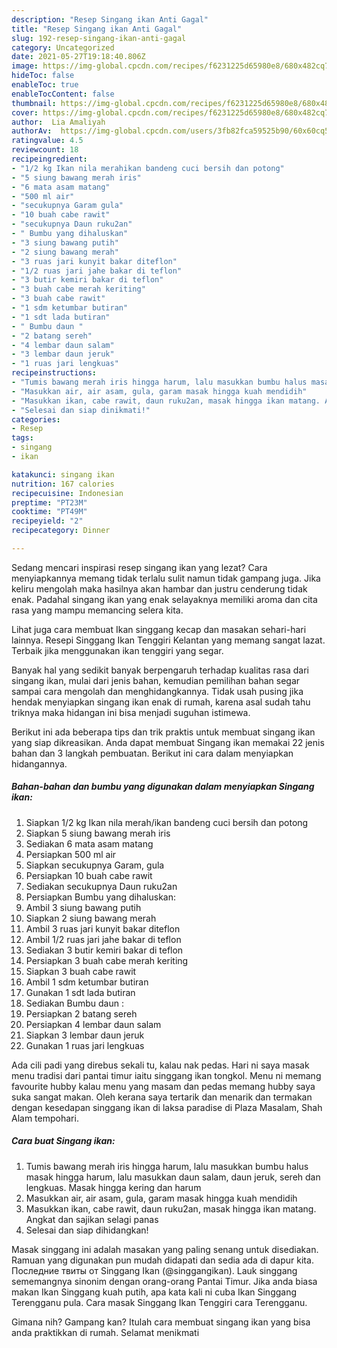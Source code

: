 ```yaml
---
description: "Resep Singang ikan Anti Gagal"
title: "Resep Singang ikan Anti Gagal"
slug: 192-resep-singang-ikan-anti-gagal
category: Uncategorized
date: 2021-05-27T19:18:40.806Z
image: https://img-global.cpcdn.com/recipes/f6231225d65980e8/680x482cq70/singang-ikan-foto-resep-utama.jpg
hideToc: false
enableToc: true
enableTocContent: false
thumbnail: https://img-global.cpcdn.com/recipes/f6231225d65980e8/680x482cq70/singang-ikan-foto-resep-utama.jpg
cover: https://img-global.cpcdn.com/recipes/f6231225d65980e8/680x482cq70/singang-ikan-foto-resep-utama.jpg
author:  Lia Amaliyah
authorAv:  https://img-global.cpcdn.com/users/3fb82fca59525b90/60x60cq50/avatar.jpg
ratingvalue: 4.5
reviewcount: 18
recipeingredient:
- "1/2 kg Ikan nila merahikan bandeng cuci bersih dan potong"
- "5 siung bawang merah iris"
- "6 mata asam matang"
- "500 ml air"
- "secukupnya Garam gula"
- "10 buah cabe rawit"
- "secukupnya Daun ruku2an"
- " Bumbu yang dihaluskan"
- "3 siung bawang putih"
- "2 siung bawang merah"
- "3 ruas jari kunyit bakar diteflon"
- "1/2 ruas jari jahe bakar di teflon"
- "3 butir kemiri bakar di teflon"
- "3 buah cabe merah keriting"
- "3 buah cabe rawit"
- "1 sdm ketumbar butiran"
- "1 sdt lada butiran"
- " Bumbu daun "
- "2 batang sereh"
- "4 lembar daun salam"
- "3 lembar daun jeruk"
- "1 ruas jari lengkuas"
recipeinstructions:
- "Tumis bawang merah iris hingga harum, lalu masukkan bumbu halus masak hingga harum, lalu masukkan daun salam, daun jeruk, sereh dan lengkuas. Masak hingga kering dan harum"
- "Masukkan air, air asam, gula, garam masak hingga kuah mendidih"
- "Masukkan ikan, cabe rawit, daun ruku2an, masak hingga ikan matang. Angkat dan sajikan selagi panas"
- "Selesai dan siap dinikmati!"
categories:
- Resep
tags:
- singang
- ikan

katakunci: singang ikan 
nutrition: 167 calories
recipecuisine: Indonesian
preptime: "PT23M"
cooktime: "PT49M"
recipeyield: "2"
recipecategory: Dinner

---
```



Sedang mencari inspirasi resep singang ikan yang lezat? Cara menyiapkannya memang tidak terlalu sulit namun tidak gampang juga. Jika keliru mengolah maka hasilnya akan hambar dan justru cenderung tidak enak. Padahal singang ikan yang enak selayaknya memiliki aroma dan cita rasa yang mampu memancing selera kita.


Lihat juga cara membuat Ikan singgang kecap dan masakan sehari-hari lainnya. Resepi Singgang Ikan Tenggiri Kelantan yang memang sangat lazat. Terbaik jika menggunakan ikan tenggiri yang segar.

Banyak hal yang sedikit banyak berpengaruh terhadap kualitas rasa dari singang ikan, mulai dari jenis bahan, kemudian pemilihan bahan segar sampai cara mengolah dan menghidangkannya. Tidak usah pusing jika hendak menyiapkan singang ikan enak di rumah, karena asal sudah tahu triknya maka hidangan ini bisa menjadi suguhan istimewa.


Berikut ini ada beberapa tips dan trik praktis untuk membuat singang ikan yang siap dikreasikan. Anda dapat membuat Singang ikan memakai 22 jenis bahan dan 3 langkah pembuatan. Berikut ini cara dalam menyiapkan hidangannya.

<!--inarticleads1-->

##### Bahan-bahan dan bumbu yang digunakan dalam menyiapkan Singang ikan:

1. Siapkan 1/2 kg Ikan nila merah/ikan bandeng cuci bersih dan potong
1. Siapkan 5 siung bawang merah iris
1. Sediakan 6 mata asam matang
1. Persiapkan 500 ml air
1. Siapkan secukupnya Garam, gula
1. Persiapkan 10 buah cabe rawit
1. Sediakan secukupnya Daun ruku2an
1. Persiapkan  Bumbu yang dihaluskan:
1. Ambil 3 siung bawang putih
1. Siapkan 2 siung bawang merah
1. Ambil 3 ruas jari kunyit bakar diteflon
1. Ambil 1/2 ruas jari jahe bakar di teflon
1. Sediakan 3 butir kemiri bakar di teflon
1. Persiapkan 3 buah cabe merah keriting
1. Siapkan 3 buah cabe rawit
1. Ambil 1 sdm ketumbar butiran
1. Gunakan 1 sdt lada butiran
1. Sediakan  Bumbu daun :
1. Persiapkan 2 batang sereh
1. Persiapkan 4 lembar daun salam
1. Siapkan 3 lembar daun jeruk
1. Gunakan 1 ruas jari lengkuas


Ada cili padi yang direbus sekali tu, kalau nak pedas. Hari ni saya masak menu tradisi dari pantai timur iaitu singgang ikan tongkol. Menu ni memang favourite hubby kalau menu yang masam dan pedas memang hubby saya suka sangat makan. Oleh kerana saya tertarik dan menarik dan termakan dengan kesedapan singgang ikan di laksa paradise di Plaza Masalam, Shah Alam tempohari. 

<!--inarticleads2-->

##### Cara buat Singang ikan:

1. Tumis bawang merah iris hingga harum, lalu masukkan bumbu halus masak hingga harum, lalu masukkan daun salam, daun jeruk, sereh dan lengkuas. Masak hingga kering dan harum
1. Masukkan air, air asam, gula, garam masak hingga kuah mendidih
1. Masukkan ikan, cabe rawit, daun ruku2an, masak hingga ikan matang. Angkat dan sajikan selagi panas
1. Selesai dan siap dihidangkan!

Masak singgang ini adalah masakan yang paling senang untuk disediakan. Ramuan yang digunakan pun mudah didapati dan sedia ada di dapur kita. Последние твиты от Singgang Ikan (@singgangikan). Lauk singgang sememangnya sinonim dengan orang-orang Pantai Timur. Jika anda biasa makan Ikan Singgang kuah putih, apa kata kali ni cuba Ikan Singgang Terengganu pula. Cara masak Singgang Ikan Tenggiri cara Terengganu. 

Gimana nih? Gampang kan? Itulah cara membuat singang ikan yang bisa anda praktikkan di rumah. Selamat menikmati
